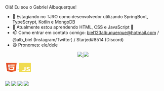  Olá! Eu sou o Gabriel Albuquerque! 

- 🔭 Estagiando no TJRO como desenvolvedor utilizando SpringBoot, TypeScrypt, Kotlin e MongoDB
- 📖 Atualmente estou aprendendo HTML, CSS e JavaScript 📖
- 📫 Como entrar em contato comigo: biel123albuquerque@hotmail.com / @alb_biel (Instagram/Twitter) / Starjed#8514 (Discord)
- 😄 Pronomes: ele/dele


<div align="center">
  <a href="https://github.com/Starjed">
  <img height="180em" src="https://github-readme-stats.vercel.app/api?username=Starjed&show_icons=true&theme=dracula&include_all_commits=true&count_private=true"/>
  <img height="180em" src="https://github-readme-stats.vercel.app/api/top-langs/?username=Starjed&layout=compact&langs_count=7&theme=dracula"/>
</div>
 
 <div style="display: inline_block"><br>
  <img align="center" alt="Maju-HTML" height="30" width="40" src="https://raw.githubusercontent.com/devicons/devicon/master/icons/html5/html5-original.svg">
  <img align="center" alt="Maju-Js" height="30" width="40" src="https://raw.githubusercontent.com/devicons/devicon/master/icons/javascript/javascript-plain.svg">
</div>
  
  ##
  
  <div> 
  <a href="https://instagram.com/alb_biel" target="_blank"><img src="https://img.shields.io/badge/-Instagram-%23E4405F?style=for-the-badge&logo=instagram&logoColor=white" target="_blank"></a>
  <a href = "mailto:biel123albuquerque@hotmail.com"><img src="https://img.shields.io/badge/-Gmail-%23333?style=for-the-badge&logo=gmail&logoColor=white" target="_blank"></a>
  <a href="https://www.linkedin.com/in/gabriel-moitinho-de-albuquerque-883b281a0/" target="_blank"><img src="https://img.shields.io/badge/-LinkedIn-%230077B5?style=for-the-badge&logo=linkedin&logoColor=white" target="_blank"></a> 
  <a href="Starjed#8514 target="_blank"><img src= https://img.shields.io/badge/Discord-7289DA?style=for-the-badge&logo=discord&logoColor=white target="_blank"></a> 
  </div>
